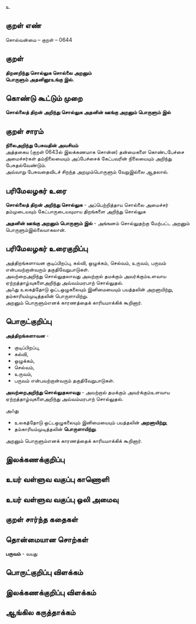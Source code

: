 உ

## குறள் எண் 

சொல்வன்மை  – குறள் – 0644  

## குறள் 

**திறனறிந்து சொல்லுக சொல்லை அறனும்  
பொருளும் அதனினூஉங்கு இல்.**  

## கொண்டு கூட்டும் முறை

**சொல்லைத் திறன் அறிந்து சொல்லுக அதனின் ஊங்கு அறனும் பொருளும் இல்**

## குறள் சாரம் 

**நிலைஅறிந்து பேசுவதின் அவசியம்**  
அத்தகைய (குறள் 0643ல் இலக்கணமாக சொன்ன) தன்மைகளை கொண்டபேச்சை அமைச்சர்கள் தம்நிலையையும் அப்பேச்சைக் கேட்பவரின் நிலையையும் அறிந்து பேசுதல்வேண்டும்.   
அவ்வாறு பேசுவதைவிடச் சிறந்த அறமும்பொருளும் வேறுஇல்லை ஆதலால்.   

## பரிமேலழகர் உரை

**சொல்லைத் திறன் அறிந்து சொல்லுக** - அப்பெற்றித்தாய சொல்லை அமைச்சர் தம்முடையவும் கேட்பாருடையவுமாய திறங்களை அறிந்து சொல்லுக  

**அதனின் ஊங்கு அறனும் பொருளும் இல்** - அங்ஙனம் சொல்லுதற்கு மேற்பட்ட அறனும் பொருளும்இல்லையாகலான்.  

## பரிமேலழகர் உரைகுறிப்பு   

அத்திறங்களாவன குடிப்பிறப்பு, கல்வி, ஒழுக்கம், செல்வம், உருவம், பருவம் என்பவற்றான்வரும் தகுதிவேறுபாடுகள்.  
அவற்றைஅறிந்து சொல்லுதலாவது அவற்றால் தமக்கும் அவர்க்கும்உளவாய ஏற்றத்தாழ்வுகளைஅறிந்து அவ்வம்மரபாற் சொல்லுதல்.   
அஃது உலகத்தோடு ஒட்டஒழுகலையும் இனிமையையும் பயத்தலின் அறனாயிற்று, தம்காரியம்முடித்தலின் பொருளாயிற்று.  
அறனும் பொருளும்எனக் காரணத்தைக் காரியமாக்கிக் கூறினார்.   

## பொருட்குறிப்பு 

**அத்திறங்களாவன** -  
* குடிப்பிறப்பு,  
* கல்வி,  
* ஒழுக்கம்,  
* செல்வம்,  
* உருவம்,  
* பருவம் என்பவற்றான்வரும் தகுதிவேறுபாடுகள்.  

**அவற்றைஅறிந்து சொல்லுதலாவது** - அவற்றால் தமக்கும் அவர்க்கும்உளவாய ஏற்றத்தாழ்வுகளைஅறிந்து அவ்வம்மரபாற் சொல்லுதல்.   

அஃது  
* உலகத்தோடு ஒட்டஒழுகலையும் இனிமையையும் பயத்தலின் **அறனாயிற்று**,  
* தம்காரியம்முடித்தலின் **பொருளாயிற்று**.  

அறனும் பொருளும்எனக் காரணத்தைக் காரியமாக்கிக் கூறினார்.     

## இலக்கணக்குறிப்பு  


## உயர் வள்ளுவ வகுப்பு காணொளி


## உயர் வள்ளுவ வகுப்பு ஒலி அமைவு 

 
## குறள் சார்ந்த கதைகள் 


## தொன்மையான சொற்கள்

**பருவம்** - வயது   

## பொருட்குறிப்பு விளக்கம்


## இலக்கணக்குறிப்பு விளக்கம்


## ஆங்கில கருத்தாக்கம் 


